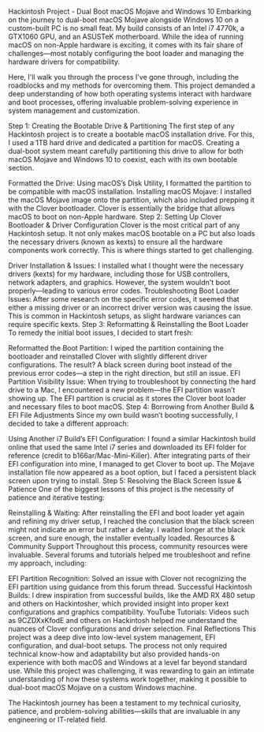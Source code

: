 Hackintosh Project - Dual Boot macOS Mojave and Windows 10
Embarking on the journey to dual-boot macOS Mojave alongside Windows 10 on a custom-built PC is no small feat. My build consists of an Intel i7 4770k, a GTX1060 GPU, and an ASUSTeK motherboard. While the idea of running macOS on non-Apple hardware is exciting, it comes with its fair share of challenges—most notably configuring the boot loader and managing the hardware drivers for compatibility.

Here, I'll walk you through the process I've gone through, including the roadblocks and my methods for overcoming them. This project demanded a deep understanding of how both operating systems interact with hardware and boot processes, offering invaluable problem-solving experience in system management and customization.

Step 1: Creating the Bootable Drive & Partitioning
The first step of any Hackintosh project is to create a bootable macOS installation drive. For this, I used a 1TB hard drive and dedicated a partition for macOS. Creating a dual-boot system meant carefully partitioning this drive to allow for both macOS Mojave and Windows 10 to coexist, each with its own bootable section.

Formatted the Drive: Using macOS’s Disk Utility, I formatted the partition to be compatible with macOS installation.
Installing macOS Mojave: I installed the macOS Mojave image onto the partition, which also included prepping it with the Clover bootloader. Clover is essentially the bridge that allows macOS to boot on non-Apple hardware.
Step 2: Setting Up Clover Bootloader & Driver Configuration
Clover is the most critical part of any Hackintosh setup. It not only makes macOS bootable on a PC but also loads the necessary drivers (known as kexts) to ensure all the hardware components work correctly. This is where things started to get challenging.

Driver Installation & Issues: I installed what I thought were the necessary drivers (kexts) for my hardware, including those for USB controllers, network adapters, and graphics. However, the system wouldn't boot properly—leading to various error codes.
Troubleshooting Boot Loader Issues: After some research on the specific error codes, it seemed that either a missing driver or an incorrect driver version was causing the issue. This is common in Hackintosh setups, as slight hardware variances can require specific kexts.
Step 3: Reformatting & Reinstalling the Boot Loader
To remedy the initial boot issues, I decided to start fresh:

Reformatted the Boot Partition: I wiped the partition containing the bootloader and reinstalled Clover with slightly different driver configurations. The result? A black screen during boot instead of the previous error codes—a step in the right direction, but still an issue.
EFI Partition Visibility Issue: When trying to troubleshoot by connecting the hard drive to a Mac, I encountered a new problem—the EFI partition wasn’t showing up. The EFI partition is crucial as it stores the Clover boot loader and necessary files to boot macOS.
Step 4: Borrowing from Another Build & EFI File Adjustments
Since my own build wasn’t booting successfully, I decided to take a different approach:

Using Another i7 Build’s EFI Configuration: I found a similar Hackintosh build online that used the same Intel i7 series and downloaded its EFI folder for reference (credit to b166ar/Mac-Mini-Killer). After integrating parts of their EFI configuration into mine, I managed to get Clover to boot up. The Mojave installation file now appeared as a boot option, but I faced a persistent black screen upon trying to install.
Step 5: Resolving the Black Screen Issue & Patience
One of the biggest lessons of this project is the necessity of patience and iterative testing:

Reinstalling & Waiting: After reinstalling the EFI and boot loader yet again and refining my driver setup, I reached the conclusion that the black screen might not indicate an error but rather a delay. I waited longer at the black screen, and sure enough, the installer eventually loaded.
Resources & Community Support
Throughout this process, community resources were invaluable. Several forums and tutorials helped me troubleshoot and refine my approach, including:

EFI Partition Recognition: Solved an issue with Clover not recognizing the EFI partition using guidance from this forum thread.
Successful Hackintosh Builds: I drew inspiration from successful builds, like the AMD RX 480 setup and others on Hackintosher, which provided insight into proper kext configurations and graphics compatibility.
YouTube Tutorials: Videos such as 9CZDXxKfodE and others on Hackintosh helped me understand the nuances of Clover configurations and driver selection.
Final Reflections
This project was a deep dive into low-level system management, EFI configuration, and dual-boot setups. The process not only required technical know-how and adaptability but also provided hands-on experience with both macOS and Windows at a level far beyond standard use. While this project was challenging, it was rewarding to gain an intimate understanding of how these systems work together, making it possible to dual-boot macOS Mojave on a custom Windows machine.

The Hackintosh journey has been a testament to my technical curiosity, patience, and problem-solving abilities—skills that are invaluable in any engineering or IT-related field.
